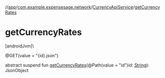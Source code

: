 //[app](../../../index.md)/[com.example.expensesage.network](../index.md)/[CurrencyApiService](index.md)/[getCurrencyRates](get-currency-rates.md)

# getCurrencyRates

[androidJvm]\

@GET(value = &quot;{id}.json&quot;)

abstract suspend fun [getCurrencyRates](get-currency-rates.md)(@Path(value = &quot;id&quot;)id: [String](https://kotlinlang.org/api/latest/jvm/stdlib/kotlin/-string/index.html)): JsonObject
